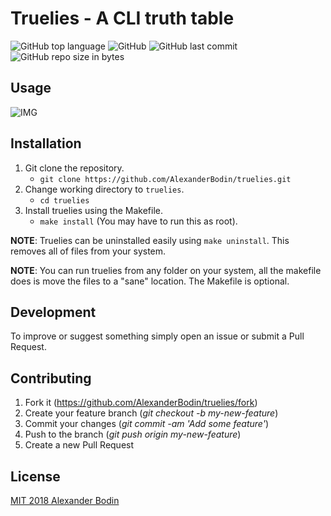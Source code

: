 # Truelies - A CLI truth table
![GitHub top language](https://img.shields.io/github/languages/top/alexanderbodin/truelies.svg)
![GitHub](https://img.shields.io/github/license/alexanderbodin/truelies.svg)
![GitHub last commit](https://img.shields.io/github/last-commit/alexanderbodin/truelies.svg)
![GitHub repo size in bytes](https://img.shields.io/github/repo-size/alexanderbodin/truelies.svg)

## Usage
![IMG](https://i.imgur.com/2j2DTLq.gif)

## Installation
1. Git clone the repository.
    - `git clone https://github.com/AlexanderBodin/truelies.git`
2. Change working directory to `truelies`.
    - `cd truelies`
3. Install truelies using the Makefile.
    - `make install` (You may have to run this as root).

**NOTE**: Truelies can be uninstalled easily using `make uninstall`. This removes
all of files from your system.

**NOTE**: You can run truelies from any folder on your system, all the makefile
does is move the files to a "sane" location. The Makefile is optional.

## Development
To improve or suggest something simply open an issue or submit a Pull Request.

## Contributing
1. Fork it (https://github.com/AlexanderBodin/truelies/fork)
2. Create your feature branch (*git checkout -b my-new-feature*)
3. Commit your changes (*git commit -am 'Add some feature'*)
4. Push to the branch (*git push origin my-new-feature*)
5. Create a new Pull Request

## License
[MIT 2018 Alexander Bodin](https://github.com/AlexanderBodin/truelies/blob/master/LICENSE)
